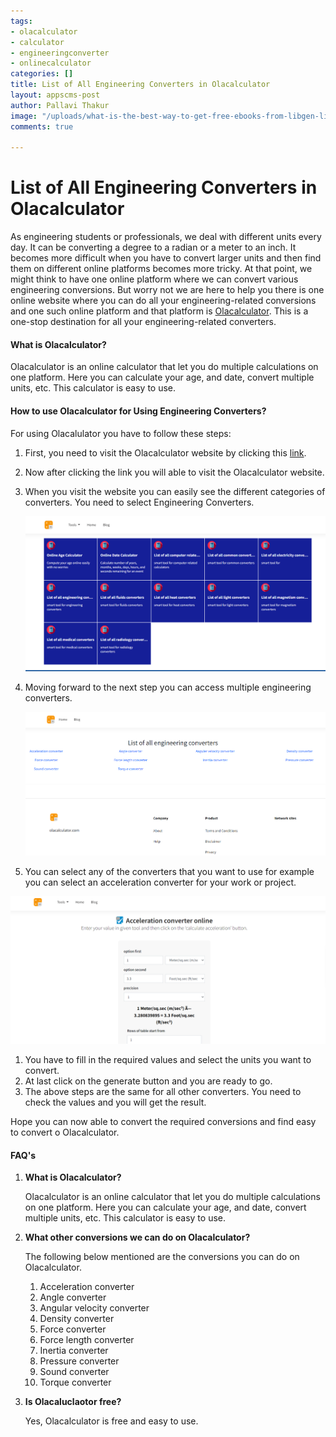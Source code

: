 ```yaml
---
tags:
- olacalculator
- calculator
- engineeringconverter
- onlinecalculator
categories: []
title: List of All Engineering Converters in Olacalculator
layout: appscms-post
author: Pallavi Thakur
image: "/uploads/what-is-the-best-way-to-get-free-ebooks-from-libgen-library-genesis-7.png"
comments: true

---
```

# List of All Engineering Converters in Olacalculator

As engineering students or professionals, we deal with different units every day. It can be converting a degree to a radian or a meter to an inch. It becomes more difficult when you have to convert larger units and then find them on different online platforms becomes more tricky. At that point, we might think to have one online platform where we can convert various engineering conversions. But worry not we are here to help you there is one online website where you can do all your engineering-related conversions and one such online platform and that platform is [Olacalculator](https://olacalculator.com/). This is a one-stop destination for all your engineering-related converters.

#### What is Olacalculator?

Olacalculator is an online calculator that let you do multiple calculations on one platform. Here you can calculate your age, and date, convert multiple units, etc. This calculator is easy to use.

#### How to use Olacalculator for Using Engineering Converters?

For using Olacalulator you have to follow these steps:

1. First, you need to visit the Olacalculator website by clicking this [link](https://olacalculator.com/).
2. Now after clicking the link you will able to visit the Olacalculator website.
3. When you visit the website you can easily see the different categories of converters. You need to select Engineering Converters.

   ![](/uploads/screenshot-2022-11-15-222045.png)
4. Moving forward to the next step you can access multiple engineering converters.

   ![](/uploads/screenshot-2022-11-22-111100.png)
5. You can select any of the converters that you want to use for example you can select an acceleration converter for your work or project.

![](/uploads/screenshot-2022-11-22-110548.png)

1. You have to fill in the required values and select the units you want to convert.
2. At last click on the generate button and you are ready to go.
3. The above steps are the same for all other converters. You need to check the values and you will get the result.

Hope you can now able to convert the required conversions and find easy to convert o Olacalculator.

#### FAQ's

1. **What is Olacalculator?**

   Olacalculator is an online calculator that let you do multiple calculations on one platform. Here you can calculate your age, and date, convert multiple units, etc. This calculator is easy to use.
2. **What other conversions we can do on Olacalculator?**

   The following below mentioned are the conversions you can do on Olacalculator.
    1. Acceleration converter
    2. Angle converter
    3. Angular velocity converter
    4. Density converter
    5. Force converter
    6. Force length converter
    7. Inertia converter
    8. Pressure converter
    9. Sound converter
   10. Torque converter
3. **Is Olacaluclaotor free?**

   Yes, Olacalculator is free and easy to use.